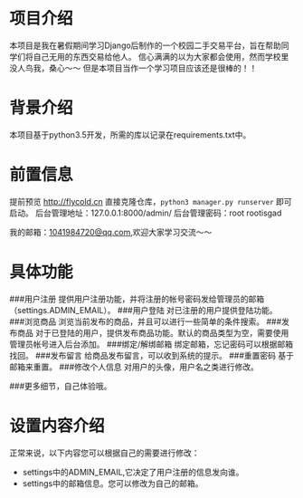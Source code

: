 项目介绍
======
本项目是我在暑假期间学习Django后制作的一个校园二手交易平台，旨在帮助同学们将自己无用的东西交易给他人。
信心满满的以为大家都会使用，然而学校里没人鸟我，桑心～～
但是本项目当作一个学习项目应该还是很棒的！！

背景介绍
=======
本项目基于python3.5开发，所需的库以记录在requirements.txt中。

前置信息
=======
提前预览 http://flycold.cn
直接克隆仓库，`python3 manager.py runserver` 即可启动。
后台管理地址：127.0.0.1:8000/admin/
后台管理密码：root
            rootisgad

我的邮箱：1041984720@qq.com,欢迎大家学习交流～～

具体功能
=======
###用户注册
提供用户注册功能，并将注册的帐号密码发给管理员的邮箱（settings.ADMIN_EMAIL）。
###用户登陆
对已注册的用户提供登陆功能。
###浏览商品
浏览当前发布的商品，并且可以进行一些简单的条件搜索。
###发布商品
对于已登陆的用户，提供发布商品功能。默认的商品类型为空，需要使用管理员帐号进入后台添加。
###绑定/解绑邮箱
绑定邮箱，忘记密码可以根据邮箱找回。
###发布留言
给商品发布留言，可以收到系统的提示。
###重置密码
基于邮箱来重置。
###修改个人信息
对用户的头像，用户名之类进行修改。

###更多细节，自己体验哦。

设置内容介绍
========
正常来说，以下内容您可以根据自己的需要进行修改：
- settings中的ADMIN_EMAIL,它决定了用户注册的信息发向谁。
- settings中的邮箱信息。您可以修改为自己的邮箱。
